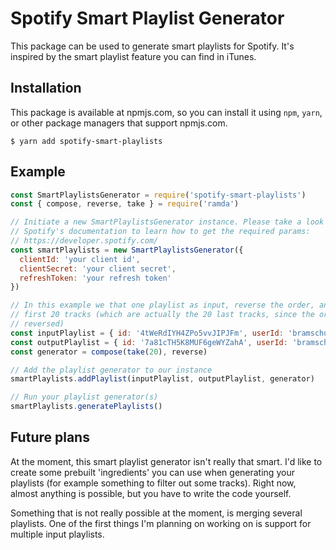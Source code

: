 # Spotify Smart Playlist Generator

This package can be used to generate smart playlists for Spotify. It's inspired by the smart playlist feature you can find in iTunes.

## Installation

This package is available at npmjs.com, so you can install it using `npm`, `yarn`, or other package managers that support npmjs.com.

```shell
$ yarn add spotify-smart-playlists
```

## Example

```javascript
const SmartPlaylistsGenerator = require('spotify-smart-playlists')
const { compose, reverse, take } = require('ramda')

// Initiate a new SmartPlaylistsGenerator instance. Please take a look at
// Spotify's documentation to learn how to get the required params:
// https://developer.spotify.com/
const smartPlaylists = new SmartPlaylistsGenerator({
  clientId: 'your client id',
  clientSecret: 'your client secret',
  refreshToken: 'your refresh token'
})

// In this example we that one playlist as input, reverse the order, and take the
// first 20 tracks (which are actually the 20 last tracks, since the order is
// reversed)
const inputPlaylist = { id: '4tWeRdIYH4ZPo5vvJIPJFm', userId: 'bramschulting' }
const outputPlaylist = { id: '7a81cTH5K8MUF6geWYZahA', userId: 'bramschulting' }
const generator = compose(take(20), reverse)

// Add the playlist generator to our instance
smartPlaylists.addPlaylist(inputPlaylist, outputPlaylist, generator)

// Run your playlist generator(s)
smartPlaylists.generatePlaylists()
```

## Future plans

At the moment, this smart playlist generator isn't really that smart. I'd like to create some prebuilt 'ingredients' you can use when generating your playlists (for example something to filter out some tracks). Right now, almost anything is possible, but you have to write the code yourself.

Something that is not really possible at the moment, is merging several playlists. One of the first things I'm planning on working on is support for multiple input playlists.
